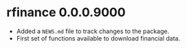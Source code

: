 # rfinance 0.0.0.9000

* Added a `NEWS.md` file to track changes to the package.
* First set of functions available to download financial data.
